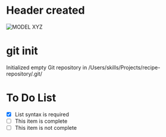 # Header created
![MODEL XYZ](https://user-images.githubusercontent.com/126402168/226585095-696b4560-22a3-47d4-bb33-9472ee2df25a.jpg)


# git init
Initialized empty Git repository in /Users/skills/Projects/recipe-repository/.git/

# To Do List
- [x] List syntax is required
- [ ] This item is complete
- [ ] This item is not complete
